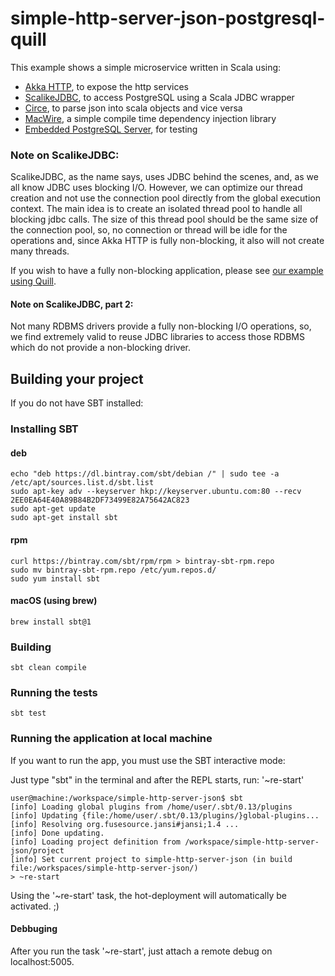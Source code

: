 # simple-http-server-json-postgresql-quill

This example shows a simple microservice written in Scala using:

- [Akka HTTP](http://doc.akka.io/docs/akka-http/current/scala/http/), to expose the http services
- [ScalikeJDBC](http://scalikejdbc.org/), to access PostgreSQL using a Scala JDBC wrapper
- [Circe](https://circe.github.io/circe/), to parse json into scala objects and vice versa
- [MacWire](https://github.com/adamw/macwire), a simple compile time dependency injection library
- [Embedded PostgreSQL Server](https://github.com/yandex-qatools/postgresql-embedded), for testing

### Note on ScalikeJDBC:
ScalikeJDBC, as the name says, uses JDBC behind the scenes, and, as we all know JDBC uses blocking I/O.
However, we can optimize our thread creation and not use the connection pool directly from the global execution context. The main idea is to create an isolated thread pool to handle all blocking jdbc calls. The size of this thread pool should be the same size of the connection pool, so, no connection or thread will be idle for the operations and, since Akka HTTP is fully non-blocking, it also will not create many threads.

If you wish to have a fully non-blocking application, please see [our example using Quill](https://github.com/gabfssilva/akka-http-microservice-templates/tree/master/simple-http-server-json-postgresql-quill).

#### Note on ScalikeJDBC, part 2:
Not many RDBMS drivers provide a fully non-blocking I/O operations, so, we find extremely valid to reuse JDBC libraries to access those RDBMS which do not provide a non-blocking driver.

## Building your project

If you do not have SBT installed:

### Installing SBT

#### deb
```
echo "deb https://dl.bintray.com/sbt/debian /" | sudo tee -a /etc/apt/sources.list.d/sbt.list
sudo apt-key adv --keyserver hkp://keyserver.ubuntu.com:80 --recv 2EE0EA64E40A89B84B2DF73499E82A75642AC823
sudo apt-get update
sudo apt-get install sbt
```

#### rpm
```
curl https://bintray.com/sbt/rpm/rpm > bintray-sbt-rpm.repo
sudo mv bintray-sbt-rpm.repo /etc/yum.repos.d/
sudo yum install sbt
```

#### macOS (using brew)

```
brew install sbt@1
```

### Building

```
sbt clean compile
```

### Running the tests
```
sbt test
```

### Running the application at local machine

If you want to run the app, you must use the SBT interactive mode:

Just type "sbt" in the terminal and after the REPL starts, run: '~re-start'

```
user@machine:/workspace/simple-http-server-json$ sbt
[info] Loading global plugins from /home/user/.sbt/0.13/plugins
[info] Updating {file:/home/user/.sbt/0.13/plugins/}global-plugins...
[info] Resolving org.fusesource.jansi#jansi;1.4 ...
[info] Done updating.
[info] Loading project definition from /workspace/simple-http-server-json/project
[info] Set current project to simple-http-server-json (in build file:/workspaces/simple-http-server-json/)
> ~re-start
```

Using the '~re-start' task, the hot-deployment will automatically be activated. ;)

#### Debbuging

After you run the task '~re-start', just attach a remote debug on localhost:5005.